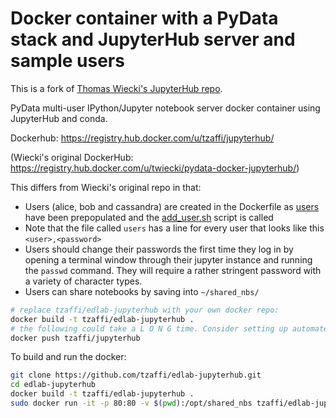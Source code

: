 Docker container with a PyData stack and JupyterHub server and sample users
===========================================================================

This is a fork of [Thomas Wiecki's JupyterHub repo](https://github.com/twiecki/pydata_docker_jupyterhub).

PyData multi-user IPython/Jupyter notebook server docker container using JupyterHub and conda.

Dockerhub: https://registry.hub.docker.com/u/tzaffi/jupyterhub/

(Wiecki's original DockerHub: https://registry.hub.docker.com/u/twiecki/pydata-docker-jupyterhub/)

This differs from Wiecki's original repo in that:

* Users (alice, bob and cassandra) are created in the Dockerfile as [users](./users) have been prepopulated and the [add_user.sh](./add_user.sh) script is called
* Note that the file called `users` has a line for every user that looks like this `<user>,<password>`
* Users should change their passwords the first time they log in by opening a terminal window through their jupyter  instance and running the `passwd` command. They will require a rather stringent password with a variety of character types.
* Users can share notebooks by saving into `~/shared_nbs/`

```bash
# replace tzaffi/edlab-jupyterhub with your own docker repo:
docker build -t tzaffi/edlab-jupyterhub .
# the following could take a L O N G time. Consider setting up automated deploys.
docker push tzaffi/jupyterhub
```

To build and run the docker:

```bash
git clone https://github.com/tzaffi/edlab-jupyterhub.git
cd edlab-jupyterhub
docker build -t tzaffi/edlab-jupyterhub .
sudo docker run -it -p 80:80 -v $(pwd):/opt/shared_nbs tzaffi/edlab-jupyterhub ipython notebook --ip=0.0.0.0 --no-browser
```
